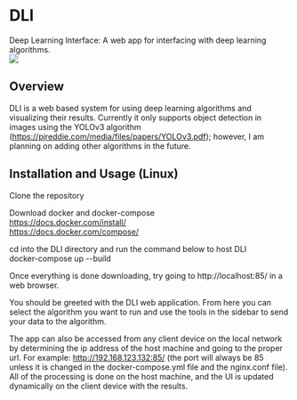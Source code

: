 # DLI </br>
Deep Learning Interface: A web app for interfacing with deep learning algorithms. <br>
![](DLI/yolov3_route.png) <br/>

## Overview </br>
DLI is a web based system for using deep learning algorithms and visualizing their results. Currently it only supports object detection in images using the YOLOv3 algorithm (https://pjreddie.com/media/files/papers/YOLOv3.pdf); however, I am planning on adding other algorithms in the future. </br>

## Installation and Usage (Linux) </br>
Clone the repository </br>

Download docker and docker-compose </br>
https://docs.docker.com/install/ </br>
https://docs.docker.com/compose/ </br>

cd into the DLI directory and run the command below to host DLI </br>
docker-compose up --build </br>

Once everything is done downloading, try going to http://localhost:85/ in a web browser. </br>

You should be greeted with the DLI web application. From here you can select the algorithm you want to run and use the tools in the sidebar to send your data to the algorithm. </br>

The app can also be accessed from any client device on the local network by determining the ip address of the host machine and going to the proper url. For example: http://192.168.123.132:85/ (the port will always be 85 unless it is changed in the docker-compose.yml file and the nginx.conf file). All of the processing is done on the host machine, and the UI is updated dynamically on the client device with the results. </br>
